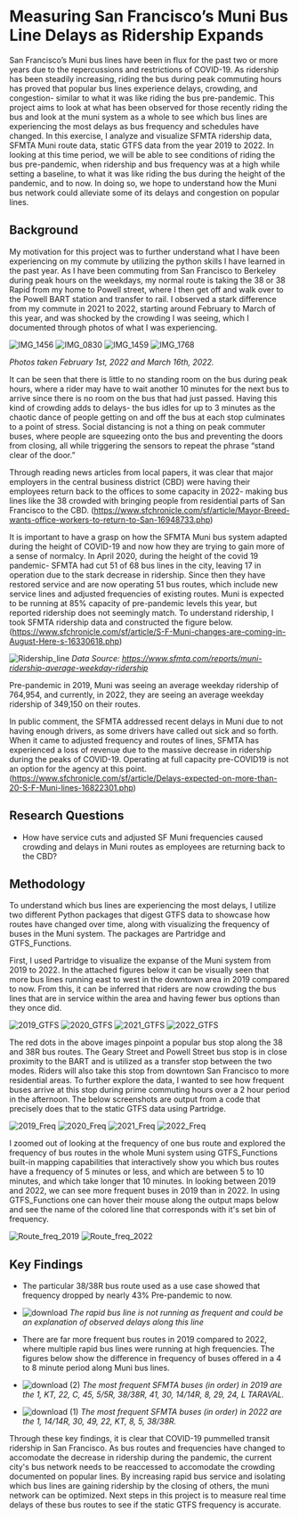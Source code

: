 # Measuring San Francisco’s Muni Bus Line Delays as Ridership Expands

San Francisco’s Muni bus lines have been in flux for the past two or more years due to the repercussions and restrictions of COVID-19. As ridership has been steadily increasing, riding the bus during peak commuting hours has proved that popular bus lines experience delays, crowding, and congestion- similar to what it was like riding the bus pre-pandemic. This project aims to look at what has been observed for those recently riding the bus and look at the muni system as a whole to see which bus lines are experiencing the most delays as bus frequency and schedules have changed. In this exercise, I analyze and visualize SFMTA ridership data, SFMTA Muni route data, static GTFS data from the year 2019 to 2022. In looking at this time period, we will be able to see conditions of riding the bus pre-pandemic, when ridership and bus frequency was at a high while setting a baseline, to what it was like riding the bus during the height of the pandemic, and to now. In doing so, we hope to understand how the Muni bus network could alleviate some of its delays and congestion on popular lines. 

## Background

My motivation for this project was to further understand what I have been experiencing on my commute by utilizing the python skills I have learned in the past year. As I have been commuting from San Francisco to Berkeley during peak hours on the weekdays, my normal route is taking the 38 or 38 Rapid from my home to Powell street, where I then get off and walk over to the Powell BART station and transfer to rail. I observed a stark difference from my commute in 2021 to 2022, starting around February to March of this year, and was shocked by the crowding I was seeing, which I documented through photos of what I was experiencing. 

![IMG_1456](https://user-images.githubusercontent.com/98346785/167916723-4e8fbbe3-1e16-469f-9f96-27f85a6bbd75.jpg)
![IMG_0830](https://user-images.githubusercontent.com/98346785/167916748-949d5b26-1192-421d-bfc3-4ad73ca871ab.jpg)
![IMG_1459](https://user-images.githubusercontent.com/98346785/167916760-c76b061b-538c-4e87-9cc5-893530ea9d4e.jpg)
![IMG_1768](https://user-images.githubusercontent.com/98346785/167916771-c393dbd0-0192-408b-a94a-8fcf002c8244.jpg)

*Photos taken February 1st, 2022 and March 16th, 2022.*

It can be seen that there is little to no standing room on the bus during peak hours, where a rider may have to wait another 10 minutes for the next bus to arrive since there is no room on the bus that had just passed. Having this kind of crowding adds to delays- the bus idles for up to 3 minutes as the chaotic dance of people getting on and off the bus at each stop culminates to a point of stress. Social distancing is not a thing on peak commuter buses, where people are squeezing onto the bus and preventing the doors from closing, all while triggering the sensors to repeat the phrase “stand clear of the door.” 

Through reading news articles from local papers, it was clear that major employers in the central business district (CBD) were having their employees return back to the offices to some capacity in 2022- making bus lines like the 38 crowded with bringing people from residential parts of San Francisco to the CBD. (https://www.sfchronicle.com/sf/article/Mayor-Breed-wants-office-workers-to-return-to-San-16948733.php)

It is important to have a grasp on how the SFMTA Muni bus system adapted during the height of COVID-19 and now how they are trying to gain more of a sense of normalcy. In April 2020, during the height of the covid 19 pandemic- SFMTA had cut 51 of 68 bus lines in the city, leaving 17 in operation due to the stark decrease in ridership. Since then they have restored service and are now operating 51 bus routes, which include new service lines and adjusted frequencies of existing routes. Muni is expected to be running at 85% capacity of pre-pandemic levels this year, but reported ridership does not seemingly match. To understand ridership, I took SFMTA ridership data and constructed the figure below. (https://www.sfchronicle.com/sf/article/S-F-Muni-changes-are-coming-in-August-Here-s-16330618.php)

![Ridership_line](https://user-images.githubusercontent.com/98346785/167926609-c4493128-9cc2-4599-bb95-5cbd4a7775f4.png)
*Data Source: https://www.sfmta.com/reports/muni-ridership-average-weekday-ridership*

Pre-pandemic in 2019, Muni was seeing an average weekday ridership of 764,954, and currently, in 2022, they are seeing an average weekday ridership of 349,150 on their routes. 

In public comment, the SFMTA addressed recent delays in Muni due to not having enough drivers, as some drivers have called out sick and so forth. When it came to adjusted frequency and routes of lines, SFMTA has experienced a loss of revenue due to the massive decrease in ridership during the peaks of COVID-19. Operating at full capacity pre-COVID19 is not an option for the agency at this point. (https://www.sfchronicle.com/sf/article/Delays-expected-on-more-than-20-S-F-Muni-lines-16822301.php)

## Research Questions

- How have service cuts and adjusted SF Muni frequencies caused crowding and delays in Muni routes as employees are returning back to the CBD?

## Methodology

To understand which bus lines are experiencing the most delays, I utilize two different Python packages that digest GTFS data to showcase how routes have changed over time, along with visualizing the frequency of buses in the Muni system. The packages are Partridge and GTFS_Functions. 

First, I used Partridge to visualize the expanse of the Muni system from 2019 to 2022. In the attached figures below it can be visually seen that more bus lines running east to west in the downtown area in 2019 compared to now. From this, it can be inferred that riders are now crowding the bus lines that are in service within the area and having fewer bus options than they once did. 

![2019_GTFS](https://user-images.githubusercontent.com/98346785/168286678-8b7468a0-f3ef-4622-899d-2862be63b395.png)
![2020_GTFS](https://user-images.githubusercontent.com/98346785/168286721-5f584c22-e4fd-4527-95d2-0fa85fc9736d.png)
![2021_GTFS](https://user-images.githubusercontent.com/98346785/168286735-8ca10a6d-b2c0-4081-aff5-db4cbe5eb48d.png)
![2022_GTFS](https://user-images.githubusercontent.com/98346785/168286751-236d4ad7-b874-478d-986d-6ef406d22b48.png)

The red dots in the above images pinpoint a popular bus stop along the 38 and 38R bus routes. The Geary Street and Powell Street bus stop is in close proximity to the BART and is utilized as a transfer stop between the two modes. Riders will also take this stop from downtown San Francisco to more residential areas. To further explore the data, I wanted to see how frequent buses arrive at this stop during prime commuting hours over a 2 hour period in the afternoon. The below screenshots are output from a code that precisely does that to the static GTFS data using Partridge. 

![2019_Freq](https://user-images.githubusercontent.com/98346785/168286812-21fb0485-4130-4835-8343-6a48e42b81b9.png)
![2020_Freq](https://user-images.githubusercontent.com/98346785/168286827-619ff596-a015-49e5-b272-36ca594d4a0a.png)
![2021_Freq](https://user-images.githubusercontent.com/98346785/168286836-ea28783e-0e03-4900-b962-9606245d64ee.png)
![2022_Freq](https://user-images.githubusercontent.com/98346785/168287042-7c5008aa-0100-4601-9259-ea5818f94180.png)

I zoomed out of looking at the frequency of one bus route and explored the frequency of bus routes in the whole Muni system using GTFS_Functions built-in mapping capabilities that interactively show you which bus routes have a frequency of 5 minutes or less, and which are between 5 to 10 minutes, and which take longer that 10 minutes. In looking between 2019 and 2022, we can see more frequent buses in 2019 than in 2022. In using GTFS_Functions one can hover their mouse along the output maps below and see the name of the colored line that corresponds with it's set bin of frequency. 

![Route_freq_2019](https://user-images.githubusercontent.com/98346785/168292469-6b800197-5fe6-4507-90e1-a128ca8fc0b0.png)
![Route_freq_2022](https://user-images.githubusercontent.com/98346785/168292484-1c414981-69e7-47c6-bcbf-c68dfa274bef.png)

## Key Findings

- The particular 38/38R bus route used as a use case showed that frequency dropped by nearly 43% Pre-pandemic to now.
- ![download](https://user-images.githubusercontent.com/98346785/168286647-1e6c585b-a499-4673-881d-95c05fee6f66.png)
*The rapid bus line is not running as frequent and could be an explanation of observed delays along this line*

- There are far more frequent bus routes in 2019 compared to 2022, where multiple rapid bus lines were running at high frequencies. The figures below show the difference in frequency of buses offered in a 4 to 8 minute period along Muni bus lines.
- ![download (2)](https://user-images.githubusercontent.com/98346785/168334998-26ef22f8-ce41-4539-a8e5-c482f1610555.png)
*The most frequent SFMTA buses (in order) in 2019 are the 1, KT, 22, C, 45, 5/5R, 38/38R, 41, 30, 14/14R, 8, 29, 24, L TARAVAL.*
- ![download (1)](https://user-images.githubusercontent.com/98346785/168320897-a4f27833-5494-4a9e-bef4-474dffad3aad.png)
*The most frequent SFMTA buses (in order) in 2022 are the 1, 14/14R, 30, 49, 22, KT, 8, 5, 38/38R.*

Through these key findings, it is clear that COVID-19 pummelled transit ridership in San Francisco. As bus routes and frequencies have changed to accomodate the decrease in ridership during the pandemic, the current city's bus network needs to be reaccessed to accomodate the crowding documented on popular lines. By increasing rapid bus service and isolating which bus lines are gaining ridership by the closing of others, the muni network can be optimized. Next steps in this project is to measure real time delays of these bus routes to see if the static GTFS frequency is accurate.
